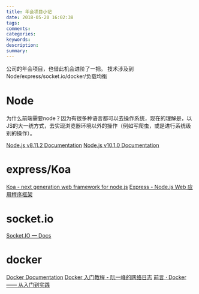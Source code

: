 ```yaml
---
title: 年会项目小记
date: 2018-05-20 16:02:38
tags:
comments:
categories:
keywords:
description:
summary:
---
```


公司的年会项目，也借此机会进阶了一把。
技术涉及到 Node/express/socket.io/docker/负载均衡

<!-- more -->

# Node
为什么前端需要node？因为有很多种语言都可以去操作系统，现在的理解是，以JS的大一统方式，去实现浏览器环境以外的操作（例如写爬虫，或是进行系统级别的操作）。

[Node.js v8.11.2 Documentation](https://nodejs.org/dist/latest-v8.x/docs/api/)
[Node.js v10.1.0 Documentation](https://nodejs.org/dist/latest-v10.x/docs/api/)

# express/Koa

[Koa - next generation web framework for node.js](https://koajs.com/)
[Express - Node.js Web 应用程序框架](http://expressjs.com/)

# socket.io
[Socket.IO  —  Docs](https://socket.io/docs/)

# docker
[Docker Documentation](https://docs.docker.com/)
[Docker 入门教程 - 阮一峰的网络日志](http://www.ruanyifeng.com/blog/2018/02/docker-tutorial.html)
[前言 · Docker —— 从入门到实践](https://yeasy.gitbooks.io/docker_practice/)